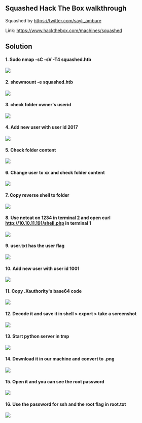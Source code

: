 ## Squashed Hack The Box walkthrough

Squashed by https://twitter.com/sayli_ambure

Link: https://www.hackthebox.com/machines/squashed


## Solution

#### 1. Sudo nmap -sC -sV -T4 squashed.htb

![](Assets/1.png)

#### 2. showmount -e squashed.htb

![](Assets/2.png)

#### 3. check folder owner's userid

![](Assets/3.png)

#### 4. Add new user with user id 2017 

![](Assets/4.png)

#### 5. Check folder content

![](Assets/5.png)

#### 6. Change user to xx and check folder content

![](Assets/6.png)

#### 7. Copy reverse shell to folder

![](Assets/7.png)

#### 8. Use netcat on 1234 in terminal 2 and open curl http://10.10.11.191/shell.php in terminal 1 

![](Assets/8.png)


#### 9. user.txt has the user flag

![](Assets/9.png)

#### 10. Add new user with user id 1001

![](Assets/10.png)

#### 11. Copy .Xauthority's base64 code

![](Assets/11.png)

#### 12. Decode it and save it in shell > export > take a screenshot

![](Assets/12.png)

#### 13. Start python server in tmp

![](Assets/13.png)

#### 14. Download it in our machine and convert to .png

![](Assets/14.png)

#### 15. Open it and you can see the root password

![](Assets/15.png)

#### 16. Use the password for ssh and the root flag in root.txt

![](Assets/16.png)
